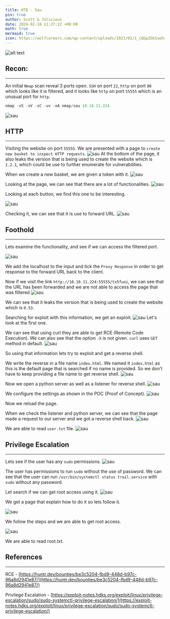 ```yaml
---
title: HTB - Sau  
pin: true
author: Scott & Jolicious
date: 2024-02-18 11:27:22 +00:00
math: true
mermaid: true
icon: https://wolfcareers.com/wp-content/uploads/2023/01/1_cQGpZGkSuehv-YEXUweMQ-e1672674616339.webp
---
```



![alt text](/sau/Sau.png)


## Recon:
---

An initial `Nmap` scan reveal 3 ports open. `SSH` on port `22`, `http` on port `80` which looks like it is filtered, and it looks like `http` on port `55555` which is an unusual port for `http`.

```python
nmap -sS -sV -sC -vv -oA nmap/sau 10.10.11.224
```

![sau](/sau/1.png)



## HTTP
---
Visiting the website on port `55555`. We are presented with a page to `create new basket to inspect HTTP requests`.
![sau](/sau/2.png)
At the bottom of the page, it also leaks the version that is being used to create the website which is `1.2.1`, which could be use to further enumerate for vulnerabilities.

When we create a new basket, we are given a token with it.
![sau](/sau/3.png)

Looking at the page, we can see that there are a lot of functionalities.
![sau](/sau/4.png)

Looking at each button, we find this one to be interesting.

![sau](/sau/5.png)

Checking it, we can see that it is use to forward URL. 
![sau](/sau/6.png)
## Foothold
---
Lets examine the functionality, and see if we can access the filtered port.

![sau](/sau/7.png)

We add the localhost to the input and tick the `Proxy Response` in order to get response to the forward URL back to the client.

Now if we visit the link `http://10.10.11.224:55555/tx5fuoi`, we can see that the URL has been forwarded and we are not able to access the page that was filtered
![sau](/sau/8.png)

We can see that it leaks the version that is being used to create the website which is `0.53`.

Searching for exploit with this information, we get an exploit.
![sau](/sau/9.png)
 Let's look at the first one.
 
 We can see that using curl they are able to get RCE (Remote Code Execution). We can also see that the option `-X` is not given. `curl` uses `GET` method in default.
![sau](/sau/10.png)

So using that information lets try to exploit and get a reverse shell.

We write the reverse in a file name `index.html`. We named it `index.html` as this is the default page that is searched if no name is provided. So we don't have to keep providing a file name to get reverse shell.
![sau](/sau/11.png)

Now we open a python server as well as a listener for reverse shell.
![sau](/sau/12.png)

We configure the settings as shown in the POC (Proof of Concept). 
![sau](/sau/13.png)

Now we reload the page.

When we check the listener and python server, we can see that the page made a request to our server and we got a reverse shell back.
![sau](/sau/14.png)


We are able to read `user.txt` file.
![sau](/sau/15.png)


## Privilege Escalation
---
Lets see if the user has any `sudo` permissions.
![sau](/sau/16.png)

The user has permissions to run `sudo` without the use of password. We can see that the user can run `/usr/bin/systemctl status trail.service` with `sudo` without any password.

Let search if we can get root access using it.
![sau](/sau/17.png)


We get a page that explain how to do it so lets follow it.

![sau](/sau/18.png)


We follow the steps and we are able to get root access.

![sau](/sau/19.png)

We are able to read root.txt.

## References
---
RCE - 
[https://huntr.dev/bounties/be3c5204-fbd9-448d-b97c-96a8d2941e87/](https://huntr.dev/bounties/be3c5204-fbd9-448d-b97c-96a8d2941e87/)


Privilege Escalation - 
[https://exploit-notes.hdks.org/exploit/linux/privilege-escalation/sudo/sudo-systemctl-privilege-escalation/](https://exploit-notes.hdks.org/exploit/linux/privilege-escalation/sudo/sudo-systemctl-privilege-escalation/)